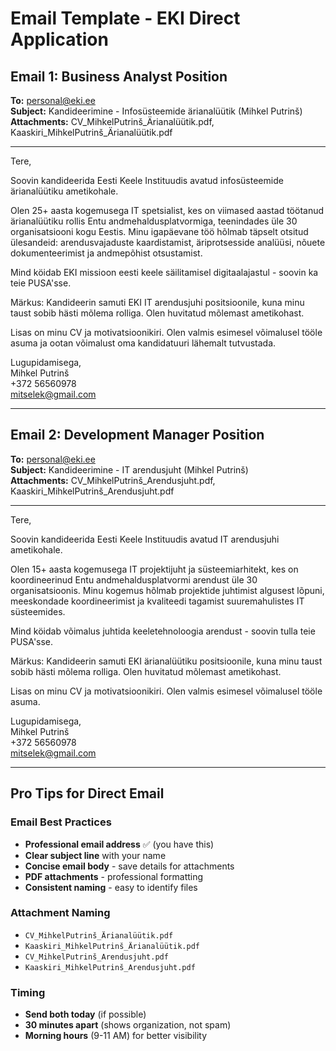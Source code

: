 # Email Template - EKI Direct Application

## Email 1: Business Analyst Position

**To:** <personal@eki.ee>  
**Subject:** Kandideerimine - Infosüsteemide ärianalüütik (Mihkel Putrinš)  
**Attachments:** CV_MihkelPutrinš_Ärianalüütik.pdf, Kaaskiri_MihkelPutrinš_Ärianalüütik.pdf

---

Tere,

Soovin kandideerida Eesti Keele Instituudis avatud infosüsteemide ärianalüütiku ametikohale.

Olen 25+ aasta kogemusega IT spetsialist, kes on viimased aastad töötanud ärianalüütiku rollis Entu andmehaldusplatvormiga, teenindades üle 30 organisatsiooni kogu Eestis. Minu igapäevane töö hõlmab täpselt otsitud ülesandeid: arendusvajaduste kaardistamist, äriprotsesside analüüsi, nõuete dokumenteerimist ja andmepõhist otsustamist.

Mind köidab EKI missioon eesti keele säilitamisel digitaalajastul - soovin ka teie PUSA'sse.

Märkus: Kandideerin samuti EKI IT arendusjuhi positsioonile, kuna minu taust sobib hästi mõlema rolliga. Olen huvitatud mõlemast ametikohast.

Lisas on minu CV ja motivatsioonikiri. Olen valmis esimesel võimalusel tööle asuma ja ootan võimalust oma kandidatuuri lähemalt tutvustada.

Lugupidamisega,  
Mihkel Putrinš  
+372 56560978  
<mitselek@gmail.com>

---

## Email 2: Development Manager Position

**To:** <personal@eki.ee>  
**Subject:** Kandideerimine - IT arendusjuht (Mihkel Putrinš)  
**Attachments:** CV_MihkelPutrinš_Arendusjuht.pdf, Kaaskiri_MihkelPutrinš_Arendusjuht.pdf

---

Tere,

Soovin kandideerida Eesti Keele Instituudis avatud IT arendusjuhi ametikohale.

Olen 15+ aasta kogemusega IT projektijuht ja süsteemiarhitekt, kes on koordineerinud Entu andmehaldusplatvormi arendust üle 30 organisatsioonis. Minu kogemus hõlmab projektide juhtimist algusest lõpuni, meeskondade koordineerimist ja kvaliteedi tagamist suuremahulistes IT süsteemides.

Mind köidab võimalus juhtida keeletehnoloogia arendust - soovin tulla teie PUSA'sse.

Märkus: Kandideerin samuti EKI ärianalüütiku positsioonile, kuna minu taust sobib hästi mõlema rolliga. Olen huvitatud mõlemast ametikohast.

Lisas on minu CV ja motivatsioonikiri. Olen valmis esimesel võimalusel tööle asuma.

Lugupidamisega,  
Mihkel Putrinš  
+372 56560978  
<mitselek@gmail.com>

---

## Pro Tips for Direct Email

### Email Best Practices

- **Professional email address** ✅ (you have this)
- **Clear subject line** with your name
- **Concise email body** - save details for attachments  
- **PDF attachments** - professional formatting
- **Consistent naming** - easy to identify files

### Attachment Naming

- `CV_MihkelPutrinš_Ärianalüütik.pdf`
- `Kaaskiri_MihkelPutrinš_Ärianalüütik.pdf`
- `CV_MihkelPutrinš_Arendusjuht.pdf`
- `Kaaskiri_MihkelPutrinš_Arendusjuht.pdf`

### Timing

- **Send both today** (if possible)
- **30 minutes apart** (shows organization, not spam)
- **Morning hours** (9-11 AM) for better visibility
